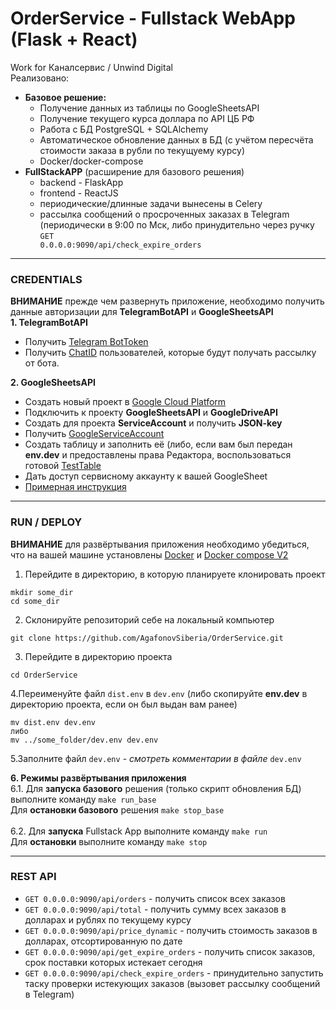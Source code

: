 # OrderService - Fullstack WebApp (Flask + React)
Work for Каналсервис / Unwind Digital
<br>
Реализовано:
* **Базовое решение:**
  * Получение данных из таблицы по GoogleSheetsAPI
  * Получение текущего курса доллара по API ЦБ РФ
  * Работа с БД PostgreSQL + SQLAlchemy
  * Автоматическое обновление данных в БД (с учётом пересчёта стоимости заказа в рубли по текущуему курсу)
  * Docker/docker-compose
* **FullStackAPP** (расширение для базового решения)
  * backend - FlaskApp
  * frontend - ReactJS
  * периодические/длинные задачи вынесены в Celery
  * рассылка сообщений о просроченных заказах в Telegram
  (периодически в 9:00 по Мск, либо принудительно через ручку <code>GET 0.0.0.0:9090/api/check_expire_orders</code>
  
____________________________________________
### CREDENTIALS
**ВНИМАНИЕ** прежде чем развернуть приложение, необходимо получить данные авторизации для **TelegramBotAPI** и **GoogleSheetsAPI**
<br>
**1. TelegramBotAPI**
* Получить [Telegram BotToken](https://core.telegram.org/bots/features#creating-a-new-bot)
* Получить [ChatID](https://t.me/my_id_bot) пользователей, которые будут получать рассылку от бота.

**2. GoogleSheetsAPI**
* Создать новый проект в [Google Cloud Platform](https://console.cloud.google.com/)
* Подключить к проекту **GoogleSheetsAPI** и **GoogleDriveAPI**
* Создать для проекта **ServiceAccount** и получить **JSON-key**
* Получить [GoogleServiceAccount](https://habr.com/ru/post/575160/)
* Создать таблицу и заполнить её (либо, если вам был передан **env.dev** и предоставлены права Редактора, воспользоваться готовой [TestTable](https://docs.google.com/spreadsheets/d/1QThPLQHXtqHGG4OZ07zH7vdxsd7_ZotuWgXZdA3h5e4/edit#gid=0)
* Дать доступ сервисному аккаунту к вашей GoogleSheet
* [Примерная инструкция](https://habr.com/ru/post/575160/)

____________________________________________

### RUN / DEPLOY
**ВНИМАНИЕ** для развёртывания приложения необходимо убедиться, что на вашей машине установлены  <a href="https://docs.docker.com/">Docker</a> и <a href="https://docs.docker.com/compose/">Docker compose V2</a>
1. Перейдите в директорию, в которую планируете клонировать проект
```
mkdir some_dir
cd some_dir
```
2. Склонируйте репозиторий себе на локальный компьютер
```
git clone https://github.com/AgafonovSiberia/OrderService.git
```
3. Перейдите в директорию проекта 
```
cd OrderService
```
4.Переименуйте файл <code>dist.env</code> в <code>dev.env</code> (либо скопируйте **env.dev** в директорию проекта, если он был выдан вам ранее)
```
mv dist.env dev.env
либо
mv ../some_folder/dev.env dev.env
```
5.Заполните файл <code>dev.env</code> - <i>смотреть комментарии в файле</i> <code>dev.env</code>

**6. Режимы развёртывания приложения**
<br>
6.1. Для **запуска базового** решения (только скрипт обновления БД) выполните команду 
``` make run_base ```
<br>Для **остановки базового** </u> решения ``` make stop_base ```
<br><br>
6.2. Для **запуска** Fullstack App выполните команду  ``` make run ```
<br> Для **остановки** выполните команду ``` make stop ```

____________________________________________

### REST API
* <code>GET 0.0.0.0:9090/api/orders</code> - получить список всех заказов
* <code>GET 0.0.0.0:9090/api/total</code> - получить сумму всех заказов в долларах и рублях по текущему курсу
* <code>GET 0.0.0.0:9090/api/price_dynamic</code> - получить стоимость заказов в долларах, отсортированную по дате
* <code>GET 0.0.0.0:9090/api/get_expire_orders</code> - получить список заказов, срок поставки которых истекает сегодня
* <code>GET 0.0.0.0:9090/api/check_expire_orders</code> - принудительно запустить таску проверки истекующих заказов (вызовет рассылку сообщений в Telegram)

